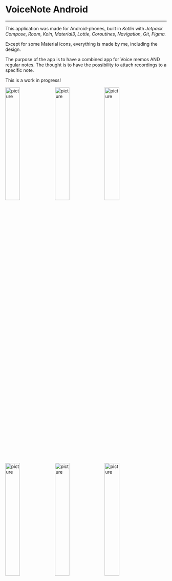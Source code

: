 # VoiceNote Android

***



This application was made for Android-phones, built in *Kotlin* with *Jetpack Compose*, *Room*, *Koin*, *Material3*, *Lottie*, *Coroutines*, *Navigation*, *Git*, *Figma.*

Except for some Material icons, everything is made by me, including the design.

The purpose of the app is to have a combined app for Voice memos AND regular notes. The thought is to have the possibility to attach recordings to a specific note.

This is a work in progress!


<img src="https://user-images.githubusercontent.com/90769758/228552617-69015bdc-7c28-49f9-bd6f-5d6917770b0b.png" alt="picture" width="30%"/> <img src="https://user-images.githubusercontent.com/90769758/228553154-ebd019be-cd70-448a-9ba1-716f74251b6d.png" alt="picture" width="30%"/> <img src="https://user-images.githubusercontent.com/90769758/228553163-7d1283d0-0cb7-4264-a982-e17c191cac9e.png" alt="picture" width="30%"/> <img src="https://user-images.githubusercontent.com/90769758/228553167-7896f401-0cc2-4475-aa53-b14f09ce52e1.png" alt="picture" width="30%"/> <img src="https://user-images.githubusercontent.com/90769758/228553167-7896f401-0cc2-4475-aa53-b14f09ce52e1.png" alt="picture" width="30%"/> <img src="https://user-images.githubusercontent.com/90769758/228553174-75e4f8c1-fa72-416b-a8c7-b0c1fb27c5c7.png" alt="picture" width="30%"/>

